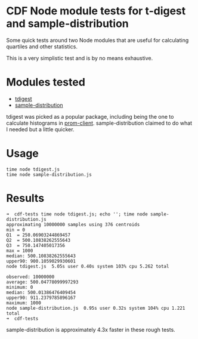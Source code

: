 # CDF Node module tests for t-digest and sample-distribution

Some quick tests around two Node modules that are useful for calculating quartiles and other statistics.

This is a very simplistic test and is by no means exhaustive. 

# Modules tested

- [tdigest][1]
- [sample-distribution][2]

tdigest was picked as a popular package, including being the one to calculate histograms in [prom-client][3].
sample-distribution claimed to do what I needed but a little quicker.

# Usage

```
time node tdigest.js
time node sample-distribution.js
```

# Results

```
➜  cdf-tests time node tdigest.js; echo ''; time node sample-distribution.js
approximating 10000000 samples using 376 centroids
min = 0
Q1  = 250.06903244869457
Q2  = 500.10838262555643
Q3  = 750.147405017356
max = 1000
median: 500.10838262555643
upper90: 900.1059029930601
node tdigest.js  5.05s user 0.40s system 103% cpu 5.262 total

observed: 10000000
average: 500.04778099997293
minimum: 0
median: 500.01386476409454
upper90: 911.2379785896167
maximum: 1000
node sample-distribution.js  0.95s user 0.32s system 104% cpu 1.221 total
➜  cdf-tests
```

sample-distribution is approximately 4.3x faster in these rough tests.

[1]: https://github.com/welch/tdigest
[2]: https://github.com/hville/sample-distribution
[3]: https://github.com/siimon/prom-client


